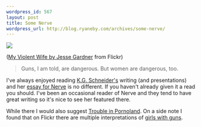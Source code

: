 ```yaml
--- 
wordpress_id: 567
layout: post
title: Some Nerve
wordpress_url: http://blog.ryaneby.com/archives/some-nerve/
---
```

<a href="http://www.flickr.com/photos/plasticmind/337058680/"><img src="http://farm1.static.flickr.com/141/337058680_c495575021_d.jpg"></a>

(<a href="http://www.flickr.com/photos/plasticmind/337058680/">My Violent Wife by Jesse Gardner</a> from Flickr)

<blockquote>Guns, I am told, are dangerous. But women are dangerous, too.</blockquote>

I've always enjoyed reading <a href="http://freerangelibrarian.com/">K.G. Schneider's</a> writing (and presentations) and her <a href="http://www.nerve.com/personalessays/schneider/rangeofdesire/">essay for Nerve</a> is no different. If you haven't already given it a read you should. I've been an occasional reader of Nerve and they tend to have great writing so it's nice to see her featured there.

While there I would also suggest <a href="http://www.nerve.com/regulars/badsex/025/">Trouble in Pornoland</a>. On a side note I found that on Flickr there are multiple interpretations of <a href="http://www.flickr.com/photos/jp/tags/gunclub/">girls with guns</a>.
